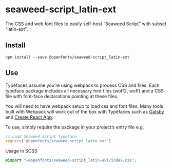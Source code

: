 
# seaweed-script_latin-ext

The CSS and web font files to easily self-host “Seaweed Script” with subset "latin-ext".

## Install

`npm install --save @openfonts/seaweed-script_latin-ext`

## Use

Typefaces assume you’re using webpack to process CSS and files. Each typeface
package includes all necessary font files (woff2, woff) and a CSS file with
font-face declarations pointing at these files.

You will need to have webpack setup to load css and font files. Many tools built
with Webpack will work out of the box with Typefaces such as [Gatsby](https://github.com/gatsbyjs/gatsby)
and [Create React App](https://github.com/facebookincubator/create-react-app).

To use, simply require the package in your project’s entry file e.g.

```javascript
// Load Seaweed Script typeface
require('@openfonts/seaweed-script_latin-ext')
```

Usage in SCSS:
```scss
@import "~@openfonts/seaweed-script_latin-ext/index.css";
```
